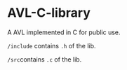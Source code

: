 # AVL-C-library
A AVL implemented in C for public use.

`/include` contains `.h` of the lib.

`/src`contains `.c` of the lib.
